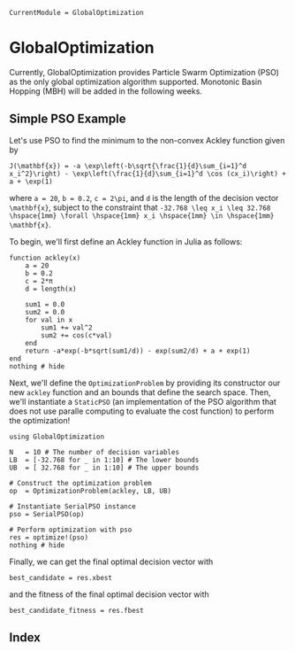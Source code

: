 ```@meta
CurrentModule = GlobalOptimization
```

# GlobalOptimization

Currently, GlobalOptimization provides Particle Swarm Optimization (PSO) as the only global optimization algorithm supported. Monotonic Basin Hopping (MBH) will be added in the following weeks.

## Simple PSO Example
Let's use PSO to find the minimum to the non-convex Ackley function given by

``J(\mathbf{x}) = -a \exp\left(-b\sqrt{\frac{1}{d}\sum_{i=1}^d x_i^2}\right) - \exp\left(\frac{1}{d}\sum_{i=1}^d \cos (cx_i)\right) + a + \exp(1)``

where ``a = 20``, ``b = 0.2``, ``c = 2\pi``, and `d` is the length of the decision vector ``\mathbf{x}``, subject to the constraint that ``-32.768 \leq x_i \leq 32.768 \hspace{1mm} \forall \hspace{1mm} x_i \hspace{1mm} \in \hspace{1mm} \mathbf{x}``.

To begin, we'll first define an Ackley function in Julia as follows:
```@example simple_ackley
function ackley(x)
    a = 20
    b = 0.2
    c = 2*π
    d = length(x)

    sum1 = 0.0
    sum2 = 0.0
    for val in x
        sum1 += val^2
        sum2 += cos(c*val)
    end
    return -a*exp(-b*sqrt(sum1/d)) - exp(sum2/d) + a + exp(1)
end
nothing # hide
```

Next, we'll define the `OptimizationProblem` by providing its constructor our new `ackley` function and an bounds that define the search space. Then, we'll instantiate a `StaticPSO` (an implementation of the PSO algorithm that does not use paralle computing to evaluate the cost function) to perform the optimization!

```@example simple_ackley
using GlobalOptimization

N   = 10 # The number of decision variables
LB  = [-32.768 for _ in 1:10] # The lower bounds
UB  = [ 32.768 for _ in 1:10] # The upper bounds

# Construct the optimization problem
op  = OptimizationProblem(ackley, LB, UB)

# Instantiate SerialPSO instance
pso = SerialPSO(op)

# Perform optimization with pso
res = optimize!(pso)
nothing # hide
```

Finally, we can get the final optimal decision vector with
```@example simple_ackley
best_candidate = res.xbest
```

and the fitness of the final optimal decision vector with
```@example simple_ackley
best_candidate_fitness = res.fbest
```

## Index
```@index
```
